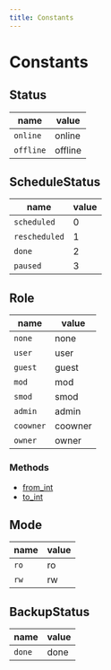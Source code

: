 ```yaml
---
title: Constants
---
```


# Constants

## Status

| name    | value   |
| ------- | ------- |
| `online`  | online  |
| `offline` | offline |

## ScheduleStatus

| name        | value |
| ----------- | ----- |
| `scheduled`   | 0     |
| `rescheduled` | 1     |
| `done`        | 2     |
| `paused`      | 3     |

## Role

| name    | value   |
| ------- | ------- |
| `none`    | none    |
| `user`    | user    |
| `guest`   | guest   |
| `mod`     | mod     |
| `smod`    | smod    |
| `admin`   | admin   |
| `coowner` | coowner |
| `owner`   | owner   |

### Methods

- [from_int](#from_int)
- [to_int](#to_int)

## Mode

| name | value |
| ---- | ----- |
| `ro`   | ro    |
| `rw`   | rw    |

## BackupStatus

| name | value |
| ---- | ----- |
| `done` | done  |
